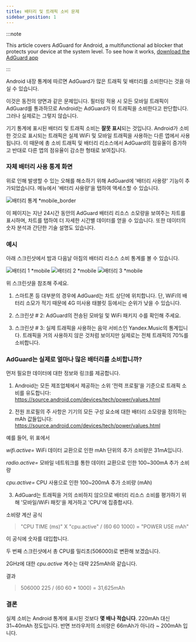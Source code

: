 ```yaml
---
title: 배터리 및 트래픽 소비 문제
sidebar_position: 1
---
```


:::note

This article covers AdGuard for Android, a multifunctional ad blocker that protects your device at the system level. To see how it works, [download the AdGuard app](https://adguard.com/download.html?auto=true)

:::

Android 내장 통계에 따르면 AdGuard가 많은 트래픽 및 배터리를 소비한다는 것을 아실 수 있습니다.

이것은 동전의 양면과 같은 문제입니다. 필터링 적용 시 모든 모바일 트래픽이 AdGuard를 통과하므로 Android는 AdGuard가 이 트래픽을 소비한다고 판단합니다. 그러나 실제로는 그렇지 않습니다.

기기 통계에 표시된 배터리 및 트래픽 소비는 **잘못 표시**되는 것입니다. Android가 소비한 것으로 표시되는 트래픽은 실제 WiFi 및 모바일 트래픽을 사용하는 다른 앱에서 사용됩니다. 이 때문에 총 소비 트래픽 및 배터리 리소스에서 AdGuard의 점유율이 증가하고 반대로 다른 앱의 점유율이 감소한 형태로 보여집니다.

### 자체 배터리 사용 통계 화면

위로 인해 발생할 수 있는 오해를 해소하기 위해 AdGuard에 '배터리 사용량' 기능이 추가되었습니다. 메뉴에서 '배터리 사용량'을 탭하여 액세스할 수 있습니다.

![배터리 통계 *mobile_border](https://cdn.adtidy.org/content/kb/ad_blocker/android/solving_problems/battery/batterystats.png)

이 페이지는 지난 24시간 동안의 AdGuard 배터리 리소스 소모량을 보여주는 차트를 표시하며, 차트를 탭하여 더 자세한 시간별 데이터를 얻을 수 있습니다. 또한 데이터의 숫자 분석과 간단한 기술 설명도 있습니다.

### 예시

아래 스크린샷에서 밤과 다음날 아침의 배터리 리소스 소비 통계를 볼 수 있습니다.

![배터리 1 *mobile](https://cdn.adtidy.org/public/Adguard/kb/PicturesEN/battery_1.png) ![배터리 2 *mobile](https://cdn.adtidy.org/public/Adguard/kb/PicturesEN/battery_2.png) ![배터리 3 *mobile](https://cdn.adtidy.org/public/Adguard/kb/PicturesEN/battery_3.png)

위 스크린샷을 참조해 주세요.

1. 스마트폰 등 대부분의 경우에 AdGuard는 차트 상단에 위치합니다. 단, WiFi의 배터리 소모가 적기 때문에 4G 미사용 태블릿 등에서는 순위가 낮을 수 있습니다.

2. 스크린샷 # 2: AdGuard의 전송된 모바일 및 WiFi 패키지 수를 확인해 주세요.

3. 스크린샷 # 3: 실제 트래픽을 사용하는 음악 서비스인 Yandex.Music의 통계입니다. 트래픽을 거의 사용하지 않은 것처럼 보이지만 실제로는 전체 트래픽의 70%를 소비합니다.

### AdGuard는 실제로 얼마나 많은 배터리를 소비합니까?

먼저 필요한 데이터에 대한 정보와 링크를 제공합니다.

1. Android는 모든 제조업체에서 제공하는 소위 ‘전력 프로필’을 기준으로 트래픽 소비를 유도합니다: <https://source.android.com/devices/tech/power/values.html>

2. 전원 프로필의 주 사항은 기기의 모든 구성 요소에 대한 배터리 소모량을 정의하는 mAh 값들입니다: <https://source.android.com/devices/tech/power/values.html>

예를 들어, 위 표에서

_wifi.active=_ WiFi 데이터 교환으로 인한 mAh 단위의 추가 소비량은 31mA입니다.

_radio.active=_ 모바일 네트워크를 통한 데이터 교환으로 인한 100~300mA 추가 소비량

_cpu.active=_ CPU 사용으로 인한 100~200mA 추가 소비량 (mAh)

3. AdGuard는 트래픽을 거의 소비하지 않으므로 배터리 리소스 소비를 평가하기 위해 '모바일/WiFi 패킷'을 제거하고 'CPU'에 집중합시다.

소비량 계산 공식
> "CPU TIME (ms)" X "cpu.active" / (60 60 1000) = "POWER USE mAh"

이 공식에 숫자를 대입합니다.

두 번째 스크린샷에서 총 CPU를 밀리초(506000)로 변환해 보겠습니다.

2GHz에 대한 _cpu.active_ 계수는 대략 225mAh와 같습니다.

결과
> 506000 225 / (60 60 * 1000) = 31,625mAh

### 결론

실제 소비는 Android 통계에 표시된 것보다 **몇 배나 적습니다**. 220mAh 대신 31~40mAh 정도입니다. 반면 브라우저의 소비량은 66mAh가 아니라 ~ 200mAh 입니다.